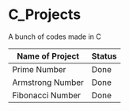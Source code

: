 # C_Projects
A bunch of codes made in C 

| Name of Project | Status     |
|-----------------|------------|
| Prime Number    | Done       |
| Armstrong Number| Done       |
| Fibonacci Number| Done       |
